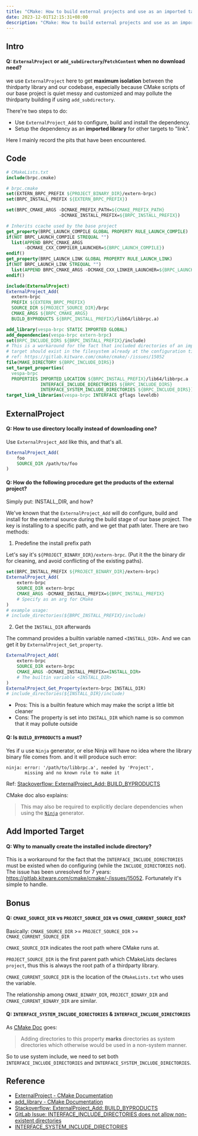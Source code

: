 ```yaml
---
title: "CMake: How to build external projects and use as an imported target"
date: 2023-12-01T12:15:31+08:00
description: "CMake: How to build external projects and use as an imported target"
---
```


## Intro

#### Q: `ExternalProject` or `add_subdirectory`/`FetchContent` when no download need?

we use `ExternalProject` here to get **maximum isolation** between the thirdparty library and our codebase, especially because CMake scripts of our base project is quiet messy and customized and may pollute the thirdparty building if using `add_subdirectory`.

There're two steps to do:

- Use `ExternalProject_Add` to configure, build and install the dependency.
- Setup the dependency as an **imported library** for other targets to "link".

Here I mainly record the pits that have been encountered.

## Code
```CMake
# CMakeLists.txt
include(brpc.cmake)

# brpc.cmake
set(EXTERN_BRPC_PREFIX ${PROJECT_BINARY_DIR}/extern-brpc)
set(BRPC_INSTALL_PREFIX ${EXTERN_BRPC_PREFIX})

set(BRPC_CMAKE_ARGS -DCMAKE_PREFIX_PATH=${CMAKE_PREFIX_PATH}
                    -DCMAKE_INSTALL_PREFIX=${BRPC_INSTALL_PREFIX})

# Inherits ccache used by the base project
get_property(BRPC_LAUNCH_COMPILE GLOBAL PROPERTY RULE_LAUNCH_COMPILE)
if(NOT BRPC_LAUNCH_COMPILE STREQUAL "")
  list(APPEND BRPC_CMAKE_ARGS
       -DCMAKE_CXX_COMPILER_LAUNCHER=${BRPC_LAUNCH_COMPILE})
endif()
get_property(BRPC_LAUNCH_LINK GLOBAL PROPERTY RULE_LAUNCH_LINK)
if(NOT BRPC_LAUNCH_LINK STREQUAL "")
  list(APPEND BRPC_CMAKE_ARGS -DCMAKE_CXX_LINKER_LAUNCHER=${BRPC_LAUNCH_LINK})
endif()

include(ExternalProject)
ExternalProject_Add(
  extern-brpc
  PREFIX ${EXTERN_BRPC_PREFIX}
  SOURCE_DIR ${PROJECT_SOURCE_DIR}/brpc
  CMAKE_ARGS ${BRPC_CMAKE_ARGS}
  BUILD_BYPRODUCTS ${BRPC_INSTALL_PREFIX}/lib64/libbrpc.a)

add_library(vespa-brpc STATIC IMPORTED GLOBAL)
add_dependencies(vespa-brpc extern-brpc)
set(BRPC_INCLUDE_DIRS ${BRPC_INSTALL_PREFIX}/include)
# This is a workaround for the fact that included directories of an imported
# target should exist in the filesystem already at the configuration time.
# ref: https://gitlab.kitware.com/cmake/cmake/-/issues/15052
file(MAKE_DIRECTORY ${BRPC_INCLUDE_DIRS})
set_target_properties(
  vespa-brpc
  PROPERTIES IMPORTED_LOCATION ${BRPC_INSTALL_PREFIX}/lib64/libbrpc.a
             INTERFACE_INCLUDE_DIRECTORIES ${BRPC_INCLUDE_DIRS}
             INTERFACE_SYSTEM_INCLUDE_DIRECTORIES ${BRPC_INCLUDE_DIRS})
target_link_libraries(vespa-brpc INTERFACE gflags leveldb)
```


## ExternalProject

#### Q: How to use directory locally instead of downloading one?

Use `ExternalProject_Add` like this, and that's all.

```CMake
ExternalProject_Add(
	foo
	SOURCE_DIR /path/to/foo
)
```



#### Q: How do the following procedure get the products of the external project?

Simply put: INSTALL_DIR, and how?

We've known that the `ExternalProject_Add` will do configure, build and install for the external source during the build stage of our base project. The key is installing to a specific path, and we get that path later. There are two methods:

1. Predefine the install prefix path

Let's say it's `${PROJECT_BINARY_DIR}/extern-brpc`. (Put it the the binary dir for cleaning, and avoid conflicting of the existing paths).

```CMake
set(BRPC_INSTALL_PREFIX ${PROJECT_BINARY_DIR}/extern-brpc)
ExternalProject_Add(
	extern-brpc
	SOURCE_DIR extern-brpc
	CMAKE_ARGS -DCMAKE_INSTALL_PREFIX=${BRPC_INSTALL_PREFIX}
	# Specify as an arg for CMake
)
# example usage:
# include_directories(${BRPC_INSTALL_PREFIX}/include)
```

2. Get the `INSTALL_DIR` afterwards

The command provides a builtin variable named `<INSTALL_DIR>`. And we can get it by `ExternalProject_Get_property`.

```CMake
ExternalProject_Add(
	extern-brpc
	SOURCE_DIR extern-brpc
	CMAKE_ARGS -DCMAKE_INSTALL_PREFIX=<INSTALL_DIR>
	# The builtin variable <INSTALL_DIR>
)
ExternalProject_Get_Property(extern-brpc INSTALL_DIR)
# include_directories(${INSTALL_DIR}/include)
```

- Pros: This is a builtin feature which may make the script a little bit cleaner
- Cons: The property is set into `INSTALL_DIR` which name is so common that it may pollute outside



#### Q: Is `BUILD_BYPRODUCTS` a must?

Yes if u use `Ninja` generator, or else Ninja will have no idea where the library binary file comes from. and it will produce such error:

```
ninja: error: '/path/to/libbrpc.a', needed by 'Project',
       missing and no known rule to make it
```

Ref: [Stackoverflow: ExternalProject_Add: BUILD_BYPRODUCTS](https://stackoverflow.com/questions/40314785/linking-against-an-externalproject-add-dependency-in-cmake)

CMake doc also explains:

> This may also be required to explicitly declare dependencies when using the [`Ninja`](https://cmake.org/cmake/help/latest/generator/Ninja.html#generator:Ninja) generator.



## Add Imported Target

#### Q: Why to manually create the installed include directory?

This is a workaround for the fact that the `INTERFACE_INCLUDE_DIRECTORIES` must be existed when do configuring (while the `INCLUDE_DIRECTORIES` not). The issue has been unresolved for 7 years: https://gitlab.kitware.com/cmake/cmake/-/issues/15052. Fortunately it's simple to handle.

## Bonus

#### Q: `CMAKE_SOURCE_DIR` vs `PROJECT_SOURCE_DIR` vs `CMAKE_CURRENT_SOURCE_DIR`?

Basically: `CMAKE_SOURCE_DIR` >= `PROJECT_SOURCE_DIR` >= `CMAKE_CURRENT_SOURCE_DIR`

`CMAKE_SOURCE_DIR` indicates the root path where CMake runs at.

`PROJECT_SOURCE_DIR` is the first parent path which CMakeLists declares `project`, thus this is always the root path of a thirdparty library.

`CMAKE_CURRENT_SOURCE_DIR` is the location of the `CMakeLists.txt` who uses the variable.

The relationship among `CMAKE_BINARY_DIR`, `PROJECT_BINARY_DIR` and `CMAKE_CURRENT_BINARY_DIR` are similar.



#### Q: `INTERFACE_SYSTEM_INCLUDE_DIRECTORIES` & `INTERFACE_INCLUDE_DIRECTORIES`

As [CMake Doc](https://cmake.org/cmake/help/latest/prop_tgt/INTERFACE_SYSTEM_INCLUDE_DIRECTORIES.html) goes:

> Adding directories to this property **marks** directories as system directories which otherwise would be used in a non-system manner.

So to use system include, we need to set both `INTERFACE_INCLUDE_DIRECTORIES` and `INTERFACE_SYSTEM_INCLUDE_DIRECTORIES`.

## Reference

- [ExternalProject - CMake Documentation](https://cmake.org/cmake/help/latest/module/ExternalProject.html)
- [add_library - CMake Documentation](https://cmake.org/cmake/help/latest/command/add_library.html)
- [Stackoverflow: ExternalProject_Add: BUILD_BYPRODUCTS](https://stackoverflow.com/questions/40314785/linking-against-an-externalproject-add-dependency-in-cmake)
- [GitLab Issue: INTERFACE_INCLUDE_DIRECTORIES does not allow non-existent directories](https://gitlab.kitware.com/cmake/cmake/-/issues/15052)
- [INTERFACE_SYSTEM_INCLUDE_DIRECTORIES](https://cmake.org/cmake/help/latest/prop_tgt/INTERFACE_SYSTEM_INCLUDE_DIRECTORIES.html)